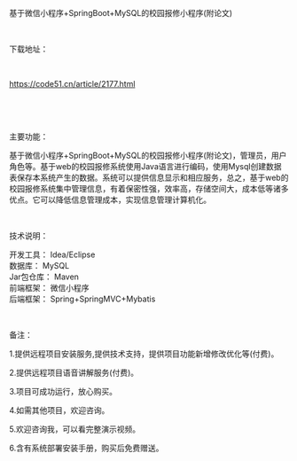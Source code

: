 <p>基于微信小程序+SpringBoot+MySQL的校园报修小程序(附论文)</p>

<p>&nbsp;</p>

<p>下载地址：</p>

<p>&nbsp;</p>

<p><a href="http://code51.cn/article/2177.html">https://code51.cn/article/2177.html</a></p>

<p>&nbsp;</p>

<p>&nbsp;</p>

<p>主要功能：</p>

<p><p>基于微信小程序+SpringBoot+MySQL的校园报修小程序(附论文)，管理员，用户角色等。基于web的校园报修系统使用Java语言进行编码，使用Mysql创建数据表保存本系统产生的数据。系统可以提供信息显示和相应服务，总之，基于web的校园报修系统集中管理信息，有着保密性强，效率高，存储空间大，成本低等诸多优点。它可以降低信息管理成本，实现信息管理计算机化。</p>
</p>

<p>&nbsp;</p>

<p>技术说明：</p>

<p><p>开发工具： Idea/Eclipse<br />
数据库： MySQL<br />
Jar包仓库： Maven<br />
前端框架： 微信小程序<br />
后端框架： Spring+SpringMVC+Mybatis</p>
</p>

<p>&nbsp;</p>

<p>备注：</p>

<p>1.提供远程项目安装服务,提供技术支持，提供项目功能新增修改优化等(付费)。</p>

<p>2.提供远程项目语音讲解服务(付费)。</p>

<p>3.项目可成功运行，放心购买。</p>

<p>4.如需其他项目，欢迎咨询。</p>

<p>5.欢迎咨询我，可以看完整演示视频。</p>

<p>6.含有系统部署安装手册，购买后免费赠送。</p>
